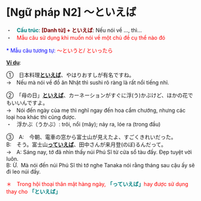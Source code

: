 # [Ngữ pháp N2] ～といえば
<div class="entry-content">
<p>・　<span style="color: #008080;"><strong>Cấu trúc</strong></span>: <span style="color: #800000;"><strong>[Danh từ] + といえば</strong></span>: Nếu nói về …, thì…<br/>
・　<span style="color: #ff0000;">Mẫu câu sử dụng khi muốn nói về một chủ đề cụ thể nào đó</span></p>
<p><span style="color: #0000ff;">* Mẫu câu tương tự: <span style="color: #ff0000;">～というと/ といったら</span></span></p>
<p><span style="text-decoration: underline;"><strong>Ví dụ</strong></span>:</p>
<p>①　日本料理<span style="text-decoration: underline;"><strong>といえば</strong></span>、やはりおすしが有名ですね。<br/>
→　Nếu mà nói về đồ ăn Nhật thì sushi rõ ràng là rất nổi tiếng nhỉ.</p>
<p>②　「母の日」<strong><span style="text-decoration: underline;">といえば</span></strong>、カーネーションがすぐに浮(う)かぶけど、ほかの花でもいいんですよ。<br/>
→　Nói đến ngày của mẹ thì nghĩ ngay đến hoa cẩm chướng, nhưng các loại hoa khác thì cũng được.<br/>
・　浮かぶ（うかぶ）: trôi, nổi (mây); nảy ra, lóe ra (trong đầu)</p>
<p>③　A:　今朝、電車の窓から富士山が見えたよ、すごくきれいだった。<br/>
B:　そう。富士山<span style="text-decoration: underline;"><strong>っていえば</strong></span>、田中さんが来月登(のぼ)るんだって。<br/>
→　A: Sáng nay, tớ đã nhìn thấy núi Phú Sĩ từ cửa sổ tàu đấy. Đẹp tuyệt vời luôn.<br/>
B: Ừ.  Mà nói đến núi Phú Sĩ thì tớ nghe Tanaka nói rằng tháng sau cậu ấy sẽ đi leo núi đấy.</p>
<p><span style="color: #ff0000;">＊　Trong hội thoại thân mật hàng ngày, <span style="color: #008080;"><strong>「っていえば」</strong></span>hay được sử dụng thay cho <strong><span style="color: #008080;">「といえば」</span></strong></span></p>

</div>